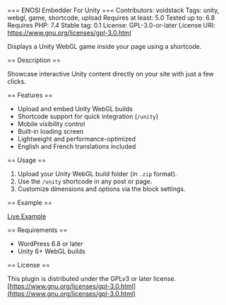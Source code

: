 === ENOSI Embedder For Unity ===
Contributors: voidstack
Tags: unity, webgl, game, shortcode, upload
Requires at least: 5.0
Tested up to: 6.8
Requires PHP: 7.4
Stable tag: 0.1
License: GPL-3.0-or-later
License URI: https://www.gnu.org/licenses/gpl-3.0.html

Displays a Unity WebGL game inside your page using a shortcode.

== Description ==

Showcase interactive Unity content directly on your site with just a few clicks.

== Features ==

- Upload and embed Unity WebGL builds
- Shortcode support for quick integration (`/unity`)
- Mobile visibility control
- Built-in loading screen
- Lightweight and performance-optimized
- English and French translations included

== Usage ==

1. Upload your Unity WebGL build folder (in `.zip` format).
2. Use the `/unity` shortcode in any post or page.
3. Customize dimensions and options via the block settings.

== Example ==

[Live Example](https://enosistudio.com/unity-webgl-integrator-example/)

== Requirements ==

- WordPress 6.8 or later
- Unity 6+ WebGL builds

== License ==

This plugin is distributed under the GPLv3 or later license.  
[https://www.gnu.org/licenses/gpl-3.0.html](https://www.gnu.org/licenses/gpl-3.0.html)
